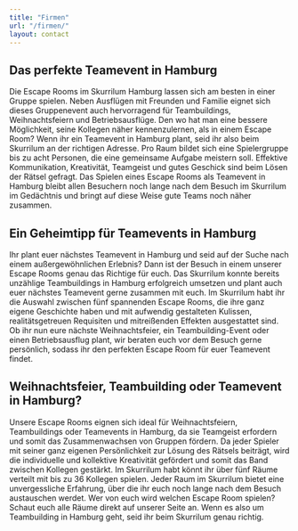 ```yaml
---
title: "Firmen"
url: "/firmen/"
layout: contact
---
```

## Das perfekte Teamevent in Hamburg
Die Escape Rooms im Skurrilum Hamburg lassen sich am besten in einer Gruppe spielen. Neben Ausflügen mit Freunden und Familie eignet sich dieses Gruppenevent auch hervorragend für Teambuildings, Weihnachtsfeiern und Betriebsausflüge. Den wo hat man eine bessere Möglichkeit, seine Kollegen näher kennenzulernen, als in einem Escape Room? Wenn ihr ein Teamevent in Hamburg plant, seid ihr also beim Skurrilum an der richtigen Adresse. Pro Raum bildet sich eine Spielergruppe bis zu acht Personen, die eine gemeinsame Aufgabe meistern soll. Effektive Kommunikation, Kreativität, Teamgeist und gutes Geschick sind beim Lösen der Rätsel gefragt. Das Spielen eines Escape Rooms als Teamevent in Hamburg bleibt allen Besuchern noch lange nach dem Besuch im Skurrilum im Gedächtnis und bringt auf diese Weise gute Teams noch näher zusammen.

## Ein Geheimtipp für Teamevents in Hamburg

Ihr plant euer nächstes Teamevent in Hamburg und seid auf der Suche nach einem außergewöhnlichen Erlebnis? Dann ist der Besuch in einem unserer Escape Rooms genau das Richtige für euch. Das Skurrilum konnte bereits unzählige Teambuildings in Hamburg erfolgreich umsetzen und plant auch euer nächstes Teamevent gerne zusammen mit euch. Im Skurrilum habt ihr die Auswahl zwischen fünf spannenden Escape Rooms, die ihre ganz eigene Geschichte haben und mit aufwendig gestalteten Kulissen, realitätsgetreuen Requisiten und mitreißenden Effekten ausgestattet sind. Ob ihr nun eure nächste Weihnachtsfeier, ein Teambuilding-Event oder einen Betriebsausflug plant, wir beraten euch vor dem Besuch gerne persönlich, sodass ihr den perfekten Escape Room für euer Teamevent findet.

## Weihnachtsfeier, Teambuilding oder Teamevent in Hamburg?
Unsere Escape Rooms eignen sich ideal für Weihnachtsfeiern, Teambuildings oder Teamevents in Hamburg, da sie Teamgeist erfordern und somit das Zusammenwachsen von Gruppen fördern. Da jeder Spieler mit seiner ganz eigenen Persönlichkeit zur Lösung des Rätsels beiträgt, wird die individuelle und kollektive Kreativität gefördert und somit das Band zwischen Kollegen gestärkt. Im Skurrilum habt könnt ihr über fünf Räume verteilt mit bis zu 36 Kollegen spielen. Jeder Raum im Skurrilum bietet eine unvergessliche Erfahrung, über die ihr euch noch lange nach dem Besuch austauschen werdet. Wer von euch wird welchen Escape Room spielen? Schaut euch alle Räume direkt auf unserer Seite an. Wenn es also um Teambuilding in Hamburg geht, seid ihr beim Skurrilum genau richtig.

